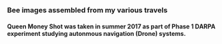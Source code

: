 ### Bee images assembled from my various travels
#### Queen Money Shot was taken in summer 2017 as part of Phase 1 DARPA experiment studying autonmous navigation (Drone) systems.
